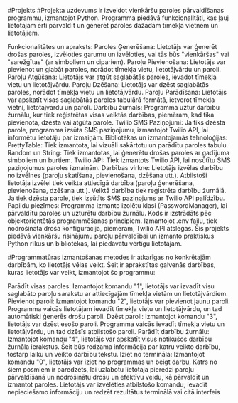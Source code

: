#Projekts 
#Projekta uzdevums ir izveidot vienkāršu paroles pārvaldīšanas programmu, izmantojot Python. Programma piedāvā funkcionalitāti, kas ļauj lietotājam ērti pārvaldīt un generēt paroles dažādām tīmekļa vietnēm un lietotājiem.

Funkcionalitātes un apraksts:
Paroles Ģenerēšana:
Lietotājs var ģenerēt drošas paroles, izvēloties garumu un izvēloties, vai tās būs "vienkāršas" vai "sarežģītas" (ar simboliem un cipariem).
Paroļu Pievienošana:
Lietotājs var pievienot un glabāt paroles, norādot tīmekļa vietu, lietotājvārdu un paroli.
Paroļu Atgūšana:
Lietotājs var atgūt saglabātās paroles, ievadot tīmekļa vietu un lietotājvārdu.
Paroļu Dzēšana:
Lietotājs var dzēst saglabātās paroles, norādot tīmekļa vietu un lietotājvārdu.
Paroļu Parādīšana:
Lietotājs var apskatīt visas saglabātās paroles tabulārā formātā, ietverot tīmekļa vietni, lietotājvārdu un paroli.
Darbību žurnāls:
Programma uztur darbību žurnālu, kur tiek reģistrētas visas veiktās darbības, piemēram, kad tika pievienota, dzēsta vai atgūta parole.
Twilio SMS Paziņojumi:
Ja tiks dzēsta parole, programma izsūta SMS paziņojumu, izmantojot Twilio API, lai informētu lietotāju par izmaiņām.
Bibliotēkas un izmantojamās tehnoloģijas:
PrettyTable:
Tiek izmantota, lai vizuāli sakārtotu un parādītu paroles tabulu.
Random un String:
Tiek izmantotas, lai ģenerētu drošas paroles ar gadījuma simboliem un burtiem.
Twilio API:
Tiek izmantots Twilio API, lai nosūtītu SMS paziņojumus paroles izmaiņām.
Darbības virkne:
Lietotājs izvēlas darbību no izvēlnes (paroļu skatīšana, pievienošana, dzēšana utt.).
Atbilstoši lietotāja izvēlei tiek veikta attiecīgā darbība (paroļu ģenerēšana, pievienošana, dzēšana utt.).
Veiktā darbība tiek reģistrēta darbību žurnālā.
Ja tiek dzēsta parole, tiek izsūtīts SMS paziņojums ar Twilio API palīdzību.
Papildu piezīmes:
Programma izmanto izolētu klasi (PasswordManager), lai pārvaldītu paroles un uzturētu darbību žurnālu.
Kods ir izstrādāts pēc objektorientētās programmēšanas principiem.
Izmantojot .env failu, tiek nodrošināta droša konfigurācija, piemēram, Twilio API atslēgas.
Šis projekts piedāvā vienkāršu risinājumu paroļu pārvaldībai un izmanto praktiskus Python rīkus un bibliotēkas, lai piedāvātu vērtīgu lietotājam.

#Programmatūras izmantošanas metodes ir atkarīgas no konkrētajām darbībām, ko lietotājs vēlas veikt. Šeit ir aprakstītas galvenās darbības, kuras lietotājs var veikt, izmantojot šo programmu:

Parādīt visas paroles:
Izmantojot komandu "1", lietotājs var izvadīt visu saglabāto paroļu sarakstu ar attiecīgajām tīmekļa vietām un lietotājvārdiem.
Pievienot paroli:
Izmantojot komandu "2", lietotājs var pievienot jaunu paroli. Programma vaicās lietotājam ievadīt tīmekļa vietu un lietotājvārdu, un tad automātiski ģenerēs drošu paroli.
Dzēst paroli:
Izmantojot komandu "3", lietotājs var dzēst esošo paroli. Programma vaicās ievadīt tīmekļa vietu un lietotājvārdu, un tad dzēsīs atbilstošo paroli.
Parādīt darbību žurnālu:
Izmantojot komandu "4", lietotājs var apskatīt visus notikušos darbību žurnāla ierakstus. Šeit būs redzama informācija par katru veikto darbību, tostarp laiku un veikto darbību tekstu.
Iziet no termināla:
Izmantojot komandu "0", lietotājs var iziet no programmas un beigt darbu.
Katrs no šiem posmiem ir paredzēts, lai uzlabotu lietotāja pieredzi paroļu pārvaldīšanā un nodrošinātu drošu un efektīvu veidu, kā pārvaldīt un izmantot paroles. Lietotājs var izvēlēties atbilstošo komandu, ievadīt nepieciešamo informāciju un redzēt rezultātus terminālā vai citā interfeis
